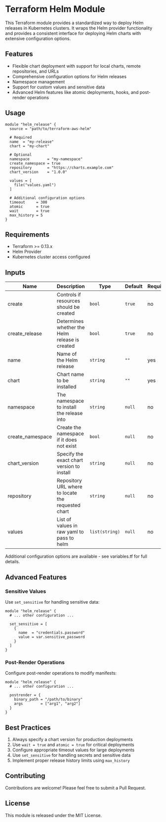 # Terraform Helm Module

This Terraform module provides a standardized way to deploy Helm releases in Kubernetes clusters. It wraps the Helm provider functionality and provides a consistent interface for deploying Helm charts with extensive configuration options.

## Features

- Flexible chart deployment with support for local charts, remote repositories, and URLs
- Comprehensive configuration options for Helm releases
- Namespace management
- Support for custom values and sensitive data
- Advanced Helm features like atomic deployments, hooks, and post-render operations

## Usage

```hcl
module "helm_release" {
  source = "path/to/terraform-aws-helm"

  # Required
  name  = "my-release"
  chart = "my-chart"

  # Optional
  namespace        = "my-namespace"
  create_namespace = true
  repository       = "https://charts.example.com"
  chart_version    = "1.0.0"
  
  values = [
    file("values.yaml")
  ]

  # Additional configuration options
  timeout     = 300
  atomic      = true
  wait        = true
  max_history = 5
}
```

## Requirements

- Terraform >= 0.13.x
- Helm Provider
- Kubernetes cluster access configured

## Inputs

| Name | Description | Type | Default | Required |
|------|-------------|------|---------|----------|
| create | Controls if resources should be created | `bool` | `true` | no |
| create_release | Determines whether the Helm release is created | `bool` | `true` | no |
| name | Name of the Helm release | `string` | `""` | yes |
| chart | Chart name to be installed | `string` | `""` | yes |
| namespace | The namespace to install the release into | `string` | `null` | no |
| create_namespace | Create the namespace if it does not exist | `bool` | `null` | no |
| chart_version | Specify the exact chart version to install | `string` | `null` | no |
| repository | Repository URL where to locate the requested chart | `string` | `null` | no |
| values | List of values in raw yaml to pass to helm | `list(string)` | `null` | no |

Additional configuration options are available - see variables.tf for full details.

## Advanced Features

### Sensitive Values

Use `set_sensitive` for handling sensitive data:

```hcl
module "helm_release" {
  # ... other configuration ...

  set_sensitive = [
    {
      name  = "credentials.password"
      value = var.sensitive_password
    }
  ]
}
```

### Post-Render Operations

Configure post-render operations to modify manifests:

```hcl
module "helm_release" {
  # ... other configuration ...

  postrender = {
    binary_path = "/path/to/binary"
    args        = ["arg1", "arg2"]
  }
}
```

## Best Practices

1. Always specify a chart version for production deployments
2. Use `wait = true` and `atomic = true` for critical deployments
3. Configure appropriate timeout values for large deployments
4. Use `set_sensitive` for handling secrets and sensitive data
5. Implement proper release history limits using `max_history`

## Contributing

Contributions are welcome! Please feel free to submit a Pull Request.

## License

This module is released under the MIT License.
